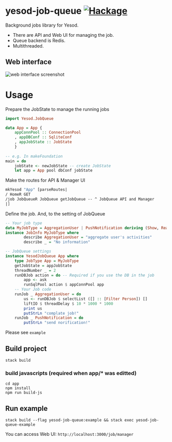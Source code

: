 # yesod-job-queue [![Hackage](https://img.shields.io/hackage/v/yesod-job-queue.svg?maxAge=25920)](https://hackage.haskell.org/package/yesod-job-queue)

Background jobs library for Yesod. 

- There are API and Web UI for managing the job.
- Queue backend is Redis. 
- Multithreaded.


## Web interface

![web interface screenshot](https://raw.githubusercontent.com/nakaji-dayo/yesod-job-queue/master/doc/yesod-job-queue-ss.png)

# Usage

Prepare the JobState to manage the running jobs
``` haskell
import Yesod.JobQueue

data App = App {
    appConnPool :: ConnectionPool
    , appDBConf :: SqliteConf
    , appJobState :: JobState
    }
    
-- e.g. In makeFoundation
main = do
    jobState <- newJobState -- create JobState
    let app = App pool dbConf jobState
```

Make the routes for API & Manager UI
``` haskell
mkYesod "App" [parseRoutes|
/ HomeR GET
/job JobQueueR JobQueue getJobQueue -- ^ JobQueue API and Manager
|]
```

Define the job. And, to the setting of JobQueue
``` haskell
-- Your job type
data MyJobType = AggregationUser | PushNotification deriving (Show, Read, Enum, Bounded)
instance JobInfo MyJobType where
        describe AggregationUser = "aggregate user's activities"
        describe _ = "No information"

-- JobQueue settings
instance YesodJobQueue App where
    type JobType App = MyJobType
    getJobState = appJobState
    threadNumber _ = 2
    runDBJob action = do -- Required if you use the DB in the job
        app <- ask
        runSqlPool action $ appConnPool app
    -- Your Job code
    runJob _ AggregationUser = do
        us <- runDBJob $ selectList ([] :: [Filter Person]) []
        liftIO $ threadDelay $ 10 * 1000 * 1000
        print us
        putStrLn "complate job!"
    runJob _ PushNotification = do
        putStrLn "send norification!"
```

Please see `example`


## Build project
```
stack build
```
### build javascripts (required when app/* was editted)
```
cd app
npm install
npm run build-js
```

## Run example
```
stack build --flag yesod-job-queue:example && stack exec yesod-job-queue-example
```
You can access Web UI: `http://localhost:3000/job/manager`

